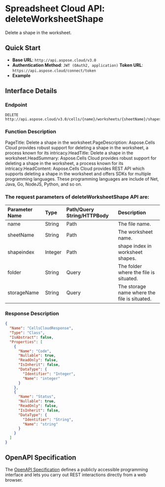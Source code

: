 # **Spreadsheet Cloud API: deleteWorksheetShape**

Delete a shape in the worksheet. 


## **Quick Start**

- **Base URL**: `http://api.aspose.cloud/v3.0`
- **Authentication Method**: `JWT (OAuth2, application)`  **Token URL**: `https://api.aspose.cloud/connect/token`
- **Example** 

## **Interface Details**

### **Endpoint** 

```
DELETE http://api.aspose.cloud/v3.0/cells/{name}/worksheets/{sheetName}/shapes/{shapeindex}
```
### **Function Description**
PageTitle: Delete a shape in the worksheet.PageDescription: Aspose.Cells Cloud provides robust support for deleting a shape in the worksheet, a process known for its intricacy.HeadTitle: Delete a shape in the worksheet.HeadSummary: Aspose.Cells Cloud provides robust support for deleting a shape in the worksheet, a process known for its intricacy.HeadContent: Aspose.Cells Cloud provides REST API which supports deleting a shape in the worksheet and offers SDKs for multiple programming languages. These programming languages are include of Net, Java, Go, NodeJS, Python, and so on.

### The request parameters of **deleteWorksheetShape** API are: 

| Parameter Name | Type | Path/Query String/HTTPBody | Description | 
| :- | :- | :- |:- | 
|name|String|Path|The file name.|
|sheetName|String|Path|The worksheet name.|
|shapeindex|Integer|Path|shape index in worksheet shapes.|
|folder|String|Query|The folder where the file is situated.|
|storageName|String|Query|The storage name where the file is situated.|

### **Response Description**
```json
{
  "Name": "CellsCloudResponse",
  "Type": "Class",
  "IsAbstract": false,
  "Properties": [
    {
      "Name": "Code",
      "Nullable": true,
      "ReadOnly": false,
      "IsInherit": false,
      "DataType": {
        "Identifier": "Integer",
        "Name": "integer"
      }
    },
    {
      "Name": "Status",
      "Nullable": true,
      "ReadOnly": false,
      "IsInherit": false,
      "DataType": {
        "Identifier": "String",
        "Name": "string"
      }
    }
  ]
}
```


## OpenAPI Specification

The [OpenAPI Specification](https://reference.aspose.cloud/cells/#/ShapesController/DeleteWorksheetShape) defines a publicly accessible programming interface and lets you carry out REST interactions directly from a web browser.

